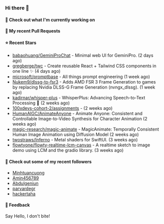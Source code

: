 ### Hi there 👋

#### 👷 Check out what I'm currently working on

#### 🔨 My recent Pull Requests


#### ⭐ Recent Stars

- [babaohuang/GeminiProChat](https://github.com/babaohuang/GeminiProChat) - Minimal web UI for GeminiPro. (2 days ago)
- [gregberge/twc](https://github.com/gregberge/twc) - Create reusable React &#43; Tailwind CSS components in one line ✨ (4 days ago)
- [microsoft/promptbase](https://github.com/microsoft/promptbase) - All things prompt engineering (1 week ago)
- [Nukem9/dlssg-to-fsr3](https://github.com/Nukem9/dlssg-to-fsr3) - Adds AMD FSR 3 Frame Generation to games by replacing Nvidia DLSS-G Frame Generation (nvngx_dlssg). (1 week ago)
- [kadirnar/whisper-plus](https://github.com/kadirnar/whisper-plus) - WhisperPlus: Advancing Speech-to-Text Processing 🚀 (2 weeks ago)
- [100xdevs-cohort-2/assignments](https://github.com/100xdevs-cohort-2/assignments) -  (2 weeks ago)
- [HumanAIGC/AnimateAnyone](https://github.com/HumanAIGC/AnimateAnyone) - Animate Anyone: Consistent and Controllable Image-to-Video Synthesis for Character Animation (2 weeks ago)
- [magic-research/magic-animate](https://github.com/magic-research/magic-animate) - MagicAnimate: Temporally Consistent Human Image Animation using Diffusion Model (2 weeks ago)
- [twostraws/Inferno](https://github.com/twostraws/Inferno) - Metal shaders for SwiftUI. (3 weeks ago)
- [flowtyone/flowty-realtime-lcm-canvas](https://github.com/flowtyone/flowty-realtime-lcm-canvas) - A realtime sketch to image demo using LCM and the gradio library.  (3 weeks ago)

#### 👯 Check out some of my recent followers

- [Minhtuancuong](https://github.com/Minhtuancuong)
- [Amin456789](https://github.com/Amin456789)
- [Abdulgeniun](https://github.com/Abdulgeniun)
- [parvardegr](https://github.com/parvardegr)
- [hackertaha](https://github.com/hackertaha)

#### 💬 Feedback

Say Hello, I don't bite!